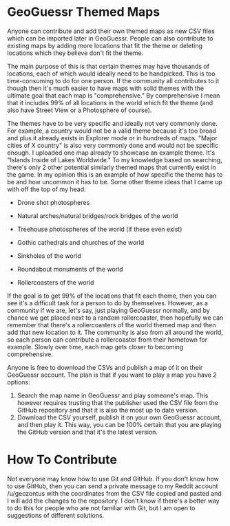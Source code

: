 # GeoGuessr Themed Maps

Anyone can contribute and add their own themed maps as new CSV files which can be imported later in GeoGuessr. People can also contribute to existing maps by adding more locations that fit the theme or deleting locations which they believe don't fit the theme.

The main purpose of this is that certain themes may have thousands of locations, each of which would ideally need to be handpicked. This is too time-consuming to do for one person. If the community all contributes to it though then it's much easier to have maps with solid themes with the ultimate goal that each map is "comprehensive." By comprehensive I mean that it includes 99% of all locations in the world which fit the theme (and also have Street View or a Photosphere of course).

The themes have to be very specific and ideally not very commonly done. For example, a country would not be a valid theme because it's too broad and plus it already exists in Explorer mode or in hundreds of maps. "Major cities of X country" is also very commonly done and would not be specific enough. I uploaded one map already to showcase an example theme. It's "Islands Inside of Lakes Worldwide." To my knowledge based on searching, there's only 2 other potential similarly themed maps that currently exist in the game. In my opinion this is an example of how specific the theme has to be and how uncommon it has to be. Some other theme ideas that I came up with off the top of my head:

* Drone shot photospheres

* Natural arches/natural bridges/rock bridges of the world

* Treehouse photospheres of the world (if these even exist)

* Gothic cathedrals and churches of the world

* Sinkholes of the world

* Roundabout monuments of the world

* Rollercoasters of the world

If the goal is to get 99% of the locations that fit each theme, then you can see it's a difficult task for a person to do by themselves. However, as a community if we are, let's say, just playing GeoGuessr normally, and by chance we get placed next to a random rollercoaster, then hopefully we can remember that there's a rollercoasters of the world themed map and then add that new location to it. The community is also from all around the world, so each person can contribute a rollercoaster from their hometown for example. Slowly over time, each map gets closer to becoming comprehensive.

Anyone is free to download the CSVs and publish a map of it on their GeoGuessr account. The plan is that if you want to play a map you have 2 options:

1. Search the map name in GeoGuessr and play someone's map. This however requires trusting that the publisher used the CSV file from the GitHub repository and that it is also the most up to date version.
2. Download the CSV yourself, publish it on your own GeoGuessr account, and then play it. This way, you can be 100% certain that you are playing the GitHub version and that it's the latest version.

# How To Contribute

Not everyone may know how to use Git and GitHub. If you don't know how to use GitHub, then you can send a private message to my Reddit account /u/geozontus with the coordinates from the CSV file copied and pasted and I will add the changes to the repository. I don't know if there's a better way to do this for people who are not familiar with Git, but I am open to suggestions of different solutions.